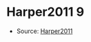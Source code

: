 <a name="material" />

# Harper2011 9
<script type="application/ld+json">
  {
    "@context": "https://schema.org/",
    "@type": "ChemicalSubstance",
    "http://purl.org/dc/terms/conformsTo":
      {
        "@type": "CreativeWork",
        "@id": "https://bioschemas.org/profiles/ChemicalSubstance/0.4-RELEASE/"
      },
    "@id": "https://egonw.github.io/nanowiki/nanowiki99.html#material",
    "name": "Harper2011 9",
    "sameAs": "http://127.0.0.1/mediawiki/index.php/Special:URIResolver/Harper2011_9"
  }
</script>


* Source: [Harper2011](Harper2011.md)
